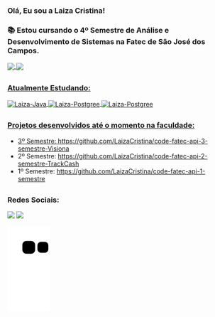 ### Olá, Eu sou a Laiza Cristina!

<h3>📚 Estou cursando o 4º Semestre de Análise e Desenvolvimento de Sistemas na Fatec de São José dos Campos.</h3>
<div alinhar = "centro">
 <a href="https://github.com/LaizaCristina">
 <img align="center" height="190em" src="https://github-readme-stats.vercel.app/api?username=LaizaCristina&show_icons=true&theme=omni&include_all_commits=true&count_private=true"/>
 <img align="center" height="190em" src="https://github-readme-stats.vercel.app/api/top-langs/?username=LaizaCristina&layout=compact&langs_count=16&theme=omni"/>
</div>
         

 ##
 ### Atualmente Estudando:
<img align="center" alt="Laiza-Java" width="60"
src="https://cdn.jsdelivr.net/gh/devicons/devicon/icons/java/java-original-wordmark.svg">
<img align="center" alt="Laiza-Postgree" width="60"
src="https://cdn.jsdelivr.net/gh/devicons/devicon/icons/mysql/mysql-original-wordmark.svg">
<img align="center" alt="Laiza-Postgree" width="60"
src="https://cdn.jsdelivr.net/gh/devicons/devicon/icons/linux/linux-original.svg" />

##
 ### Projetos desenvolvidos até o momento na faculdade:
 * 3º Semestre: https://github.com/LaizaCristina/code-fatec-api-3-semestre-Visiona
 * 2º Semestre: https://github.com/LaizaCristina/code-fatec-api-2-semestre-TrackCash
 * 1º Semestre: https://github.com/LaizaCristina/code-fatec-api-1-semestre
##
  ### Redes Sociais:
  <a href = "mailto:laizacristinamt@gmail.com"><img src="https://img.shields.io/badge/-Gmail-%23333?style=for-the-badge&logo=gmail&logoColor=white" target="_blank"></a>
  <a href="https://www.linkedin.com/in/laiza-cristina-machado-zaic-truyts-476223252" target="_blank"><img src="https://img.shields.io/badge/-LinkedIn-%230077B5?style=for-the-badge&logo=linkedin&logoColor=white" target="_blank"></a> 

 ![Snake animation](https://github.com/LaizaCristina/LaizaCristina/blob/output/github-contribution-grid-snake.svg)
